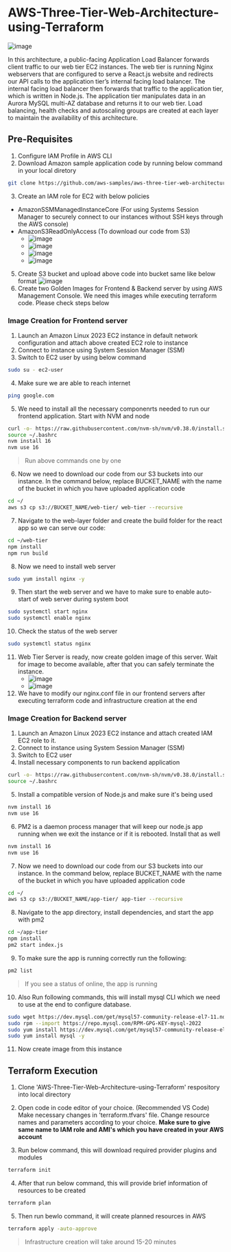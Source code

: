 # AWS-Three-Tier-Web-Architecture-using-Terraform

![image](https://github.com/user-attachments/assets/fe64f954-9c59-4628-953e-29a5326eca38)

In this architecture, a public-facing Application Load Balancer forwards client traffic to our web tier EC2 instances. The web tier is running Nginx webservers that are configured to serve a React.js website and redirects our API calls to the application tier’s internal facing load balancer. The internal facing load balancer then forwards that traffic to the application tier, which is written in Node.js. The application tier manipulates data in an Aurora MySQL multi-AZ database and returns it to our web tier. Load balancing, health checks and autoscaling groups are created at each layer to maintain the availability of this architecture.

## Pre-Requisites

1. Configure IAM Profile in AWS CLI
2. Download Amazon sample application code by running below command in your local diretory
```bash
git clone https://github.com/aws-samples/aws-three-tier-web-architecture-workshop.git
```
3. Create an IAM role for EC2 with below policies
* AmazonSSMManagedInstanceCore (For using Systems Session Manager to securely connect to our instances without SSH keys through the AWS console)
* AmazonS3ReadOnlyAccess (To download our code from S3)
  * ![image](https://github.com/user-attachments/assets/6385c254-ba18-4ad0-846d-89ea2089ded7)
  * ![image](https://github.com/user-attachments/assets/de1122c5-e48c-4087-835f-bf3576c0e08c)
  * ![image](https://github.com/user-attachments/assets/d0b6e361-b574-4a61-b595-1ab347f11cae)
  * ![image](https://github.com/user-attachments/assets/a9dc7184-5998-40e6-8ff2-b5016360983b)
5. Create S3 bucket and upload above code into bucket same like below format
![image](https://github.com/user-attachments/assets/2fb83586-b385-4f5c-a69b-475c889fca0b)
6. Create two Golden Images for Frontend & Backend server by using AWS Management Console. We need this images while executing terraform code. Please check steps below 

### Image Creation for Frontend server

1. Launch an Amazon Linux 2023 EC2 instance in default network configuration and attach above created EC2 role to instance
2.  Connect to instance using System Session Manager (SSM)
3. Switch to EC2 user by using below command
```bash
sudo su - ec2-user
```
4. Make sure we are able to reach internet
```bash
ping google.com
```
5. We need to install all the necessary componenrts needed to run our frontend application. Start with NVM and node
```bash
curl -o- https://raw.githubusercontent.com/nvm-sh/nvm/v0.38.0/install.sh | bash
source ~/.bashrc
nvm install 16
nvm use 16
```
> Run above commands one by one
6. Now we need to download our code from our S3 buckets into our instance. In the command below, replace BUCKET_NAME with the name of the bucket in which you have uploaded application code
```bash
cd ~/
aws s3 cp s3://BUCKET_NAME/web-tier/ web-tier --recursive
```
7. Navigate to the web-layer folder and create the build folder for the react app so we can serve our code:
```bash
cd ~/web-tier
npm install 
npm run build
```
8. Now we need to install web server
```bash
sudo yum install nginx -y
```
9. Then start the web server and we have to make sure to enable auto-start of web server during system boot
```bash
sudo systemctl start nginx
sudo systemctl enable nginx
```
10. Check the status of the web server
```bash
sudo systemctl status nginx
```
11. Web Tier Server is ready, now create golden image of this server. Wait for image to become available, after that you can safely terminate the instance.
    * ![image](https://github.com/user-attachments/assets/cd1e9b88-9583-446d-9123-f0f0277266e6)
    * ![image](https://github.com/user-attachments/assets/f3efaec2-a164-4a22-bee2-197470ab4add)
12. We have to modify our nginx.conf file in our frontend servers after executing terraform code and infrastructure creation at the end

### Image Creation for Backend server
1. Launch an Amazon Linux 2023 EC2 instance and attach created IAM EC2 role to it.
2. Connect to instance using System Session Manager (SSM)
3. Switch to EC2 user
4. Install necessary components to run backend application
```bash
curl -o- https://raw.githubusercontent.com/nvm-sh/nvm/v0.38.0/install.sh | bash
source ~/.bashrc
```
5. Install a compatible version of Node.js and make sure it's being used
```bash
nvm install 16
nvm use 16
```
6. PM2 is a daemon process manager that will keep our node.js app running when we exit the instance or if it is rebooted. Install that as well
```bash
nvm install 16
nvm use 16
```
7. Now we need to download our code from our S3 buckets into our instance. In the command below, replace BUCKET_NAME with the name of the bucket in which you have uploaded application code
```bash
cd ~/
aws s3 cp s3://BUCKET_NAME/app-tier/ app-tier --recursive
```
8. Navigate to the app directory, install dependencies, and start the app with pm2
```bash
cd ~/app-tier
npm install
pm2 start index.js
```
9. To make sure the app is running correctly run the following:
```bash
pm2 list
```
> If you see a status of online, the app is running
10. Also Run following commands, this will install mysql CLI which we need to use at the end to configure database.
```bash
sudo wget https://dev.mysql.com/get/mysql57-community-release-el7-11.noarch.rpm
sudo rpm --import https://repo.mysql.com/RPM-GPG-KEY-mysql-2022
sudo yum install https://dev.mysql.com/get/mysql57-community-release-el7-11.noarch.rpm -y
sudo yum install mysql -y
``` 
11. Now create image from this instance

## Terraform Execution

1. Clone 'AWS-Three-Tier-Web-Architecture-using-Terraform' respository into local directory
2. Open code in code editor of your choice. (Recommended VS Code)
Make necessary changes in 'terraform.tfvars' file. Change resource names and parameters according to your choice. **Make sure to give same name to IAM role and AMI's which you have created in your AWS account**

3. Run below command, this will download required provider plugins and modules
```bash
terraform init
```
4. After that run below command, this will provide brief information of resources to be created
```bash
terraform plan
```
5. Then run bewlo command, it will create planned resources in AWS
```bash
terraform apply -auto-approve
```
> Infrastructure creation will take around 15-20 minutes
